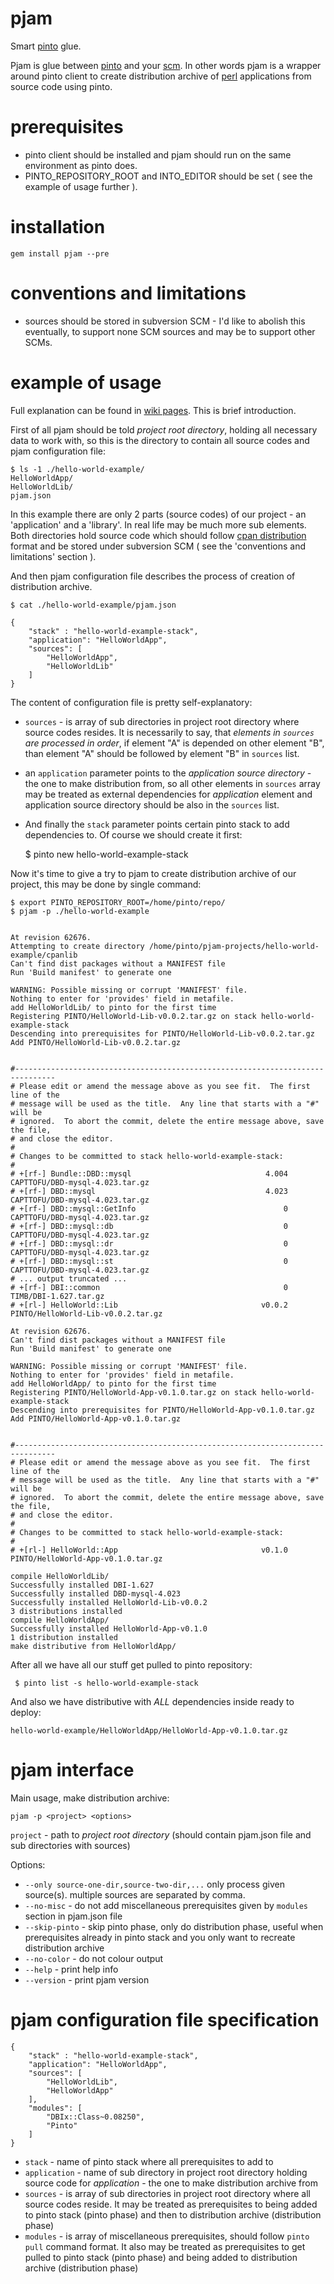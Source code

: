 # pjam

Smart [pinto](https://github.com/thaljef/Pinto) glue. 

Pjam is glue between [pinto](http://search.cpan.org/perldoc?Pinto) and your [scm](https://en.wikipedia.org/wiki/Revision_control). 
In other words pjam is a wrapper around pinto client to create distribution archive of [perl](http://www.perl.org/) applications from
source code using pinto.


# prerequisites
- pinto client should be installed and pjam should run on the same environment as pinto does. 
- PINTO_REPOSITORY_ROOT and INTO_EDITOR should be set ( see the example of usage further ).


# installation

    gem install pjam --pre
    
# conventions and limitations
- sources should be stored in subversion SCM - I'd like to abolish this eventually, to support none SCM sources and
may be to support other SCMs.

# example of usage

Full explanation can be found in [wiki pages](https://github.com/melezhik/jam/wiki/Introduction-to-pjam). 
This is brief introduction. 

First of all pjam should be told _project root directory_, holding all necessary data to work with, so this is
the directory to contain all source codes and pjam configuration file:


    $ ls -1 ./hello-world-example/
    HelloWorldApp/
    HelloWorldLib/
    pjam.json
    
In this example there are only 2 parts (source codes) of our project - an 'application' and a 'library'. 
In real life may be much more sub elements. Both directories hold source code which should  follow [cpan distribution](http://www.dagolden.com/index.php/1173/what-tools-should-you-use-to-create-a-cpan-distribution/)
format and be stored under subversion SCM ( see the 'conventions and limitations' section ). 

And then pjam configuration file describes the process of creation of distribution archive.


    $ cat ./hello-world-example/pjam.json

    {
        "stack" : "hello-world-example-stack",
        "application": "HelloWorldApp",
        "sources": [
            "HelloWorldApp",
            "HelloWorldLib"
        ]
    }

The content of configuration file is pretty self-explanatory:

- `sources` - is array of sub directories in project root directory where source codes resides. 
It is necessarily to say, that _elements in `sources` are processed in order_, if element "A" is depended 
on other element "B", than element "A" should be followed by element "B" in `sources` list.
- an `application` parameter points to the _application source directory_ - the one to make distribution from,
so all other elements in `sources` array may be treated as external dependencies for _application_ element 
and application source directory should be also in the `sources` list.

- And finally the `stack` parameter points certain pinto stack to add dependencies to. 
Of course we should create it first:


    $ pinto new hello-world-example-stack
    
Now it's time to give a try to pjam to create distribution archive of our project, this may be done by single command:

    $ export PINTO_REPOSITORY_ROOT=/home/pinto/repo/
    $ pjam -p ./hello-world-example
    
    
    At revision 62676.
    Attempting to create directory /home/pinto/pjam-projects/hello-world-example/cpanlib
    Can't find dist packages without a MANIFEST file
    Run 'Build manifest' to generate one
    
    WARNING: Possible missing or corrupt 'MANIFEST' file.
    Nothing to enter for 'provides' field in metafile.
    add HelloWorldLib/ to pinto for the first time
    Registering PINTO/HelloWorld-Lib-v0.0.2.tar.gz on stack hello-world-example-stack
    Descending into prerequisites for PINTO/HelloWorld-Lib-v0.0.2.tar.gz
    Add PINTO/HelloWorld-Lib-v0.0.2.tar.gz
    
    
    #-------------------------------------------------------------------------------
    # Please edit or amend the message above as you see fit.  The first line of the 
    # message will be used as the title.  Any line that starts with a "#" will be 
    # ignored.  To abort the commit, delete the entire message above, save the file, 
    # and close the editor. 
    #
    # Changes to be committed to stack hello-world-example-stack:
    #
    # +[rf-] Bundle::DBD::mysql                              4.004 CAPTTOFU/DBD-mysql-4.023.tar.gz
    # +[rf-] DBD::mysql                                      4.023 CAPTTOFU/DBD-mysql-4.023.tar.gz
    # +[rf-] DBD::mysql::GetInfo                                 0 CAPTTOFU/DBD-mysql-4.023.tar.gz
    # +[rf-] DBD::mysql::db                                      0 CAPTTOFU/DBD-mysql-4.023.tar.gz
    # +[rf-] DBD::mysql::dr                                      0 CAPTTOFU/DBD-mysql-4.023.tar.gz
    # +[rf-] DBD::mysql::st                                      0 CAPTTOFU/DBD-mysql-4.023.tar.gz
    # ... output truncated ...
    # +[rf-] DBI::common                                         0 TIMB/DBI-1.627.tar.gz
    # +[rl-] HelloWorld::Lib                                v0.0.2 PINTO/HelloWorld-Lib-v0.0.2.tar.gz
    
    At revision 62676.
    Can't find dist packages without a MANIFEST file
    Run 'Build manifest' to generate one
    
    WARNING: Possible missing or corrupt 'MANIFEST' file.
    Nothing to enter for 'provides' field in metafile.
    add HelloWorldApp/ to pinto for the first time
    Registering PINTO/HelloWorld-App-v0.1.0.tar.gz on stack hello-world-example-stack
    Descending into prerequisites for PINTO/HelloWorld-App-v0.1.0.tar.gz
    Add PINTO/HelloWorld-App-v0.1.0.tar.gz
    
    
    #-------------------------------------------------------------------------------
    # Please edit or amend the message above as you see fit.  The first line of the 
    # message will be used as the title.  Any line that starts with a "#" will be 
    # ignored.  To abort the commit, delete the entire message above, save the file, 
    # and close the editor. 
    #
    # Changes to be committed to stack hello-world-example-stack:
    #
    # +[rl-] HelloWorld::App                                v0.1.0 PINTO/HelloWorld-App-v0.1.0.tar.gz
    
    compile HelloWorldLib/
    Successfully installed DBI-1.627
    Successfully installed DBD-mysql-4.023
    Successfully installed HelloWorld-Lib-v0.0.2
    3 distributions installed
    compile HelloWorldApp/
    Successfully installed HelloWorld-App-v0.1.0
    1 distribution installed
    make distributive from HelloWorldApp/
        


After all we have all our stuff get pulled to pinto repository:

     $ pinto list -s hello-world-example-stack
     
And also we have distributive with _ALL_ dependencies inside ready to deploy:

    hello-world-example/HelloWorldApp/HelloWorld-App-v0.1.0.tar.gz
    
    

# pjam interface

Main usage, make distribution archive:

    pjam -p <project> <options>

`project` - path to _project root directory_ (should contain pjam.json file and sub directories with sources)  

Options:

- `--only source-one-dir,source-two-dir,...`  only process given source(s). multiple sources are separated by comma.
- `--no-misc` - do not add miscellaneous prerequisites given by `modules` section in pjam.json file
- `--skip-pinto` - skip pinto phase, only do distribution phase, useful when prerequisites  already in pinto stack and you only
want to recreate distribution archive
- `--no-color` - do not colour output
- `--help` - print help info
- `--version` - print pjam version


# pjam configuration file specification

    {
        "stack" : "hello-world-example-stack",
        "application": "HelloWorldApp",
        "sources": [
            "HelloWorldLib",
            "HelloWorldApp"
        ],
        "modules": [
            "DBIx::Class~0.08250",
            "Pinto"
        ]
    }

- `stack` - name of pinto stack where all prerequisites to add to
- `application` - name of sub directory in project root directory holding source code for _application_ - the one to make distribution archive from
- `sources` - is array of sub directories in project root directory  where all source codes reside. It may be treated as prerequisites 
to being added to pinto stack (pinto phase) and then to distribution archive (distribution phase)
- `modules` - is array of miscellaneous prerequisites, should follow `pinto pull` command format. It also may be treated as prerequisites 
to get pulled to pinto stack (pinto phase) and being added to distribution archive (distribution phase)


